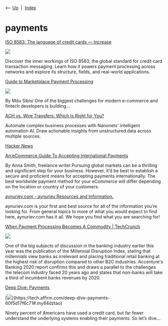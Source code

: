 <div class="nav">

⟵ [Up](index.html)  \|  [Index](index.html)

</div>

# payments

<div class="cards">

<div class="card">

<div class="card-title">

[ISO 8583: The language of credit cards —
Increase](https://increase.com/articles/iso-8583-the-language-of-credit-cards)

</div>

<div class="card-image">

[![](https://increase.com/images/article-iso-8583-metatag.png)](https://increase.com/articles/iso-8583-the-language-of-credit-cards)

</div>

Discover the inner workings of ISO 8583, the global standard for credit
card transaction messaging. Learn how it powers payment processing
across networks and explore its structure, fields, and real-world
applications.

</div>

<div class="card">

<div class="card-title">

[Guide to Marketplace Payment
Processing](https://dev.to/rapyd/guide-to-marketplace-payment-processing-23mk)

</div>

<div class="card-image">

[![](https://media.dev.to/dynamic/image/width=1000,height=500,fit=cover,gravity=auto,format=auto/https%3A%2F%2Fdev-to-uploads.s3.amazonaws.com%2Fuploads%2Farticles%2Fapwpf2nvskaavps6vqnw.png)](https://dev.to/rapyd/guide-to-marketplace-payment-processing-23mk)

</div>

By Mdu Sibisi One of the biggest challenges for modern e-commerce and
fintech developers is building...

</div>

<div class="card">

<div class="card-title">

[ACH vs. Wire Transfers: Which Is Right for
You?](https://nanonets.com/blog/ach-vs-wire)

</div>

Automate complex business processes with Nanonets' intelligent
automation AI. Draw actionable insights from unstructured data across
multiple sources.

</div>

<div class="card">

<div class="card-title">

[Hacker News](https://news.ycombinator.com/item?id=34281730)

</div>

</div>

<div class="card">

<div class="card-title">

[An eCommerce Guide To Accepting International
Payments](https://www.retailtechnologyreview.com/articles/2022/12/12/an-ecommerce-guide-to-accepting-international-payments)

</div>

By Anna Smith, freelance writer.Pursuing global markets can be a
thrilling and significant step for your business. However, it’d be best
to establish a secure and proficient means for accepting payments
internationally. The best worldwide payment method for your eCommerce
will differ depending on the location or country of your customers.

</div>

<div class="card">

<div class="card-title">

[aynuriev.com - aynuriev Resources and
Information.](http://aynuriev.com/best-payment-gateway-startups)

</div>

aynuriev.com is your first and best source for all of the information
you’re looking for. From general topics to more of what you would expect
to find here, aynuriev.com has it all. We hope you find what you are
searching for!

</div>

<div class="card">

<div class="card-title">

[When Payment Processing Becomes A Commodity \|
TechCrunch](https://techcrunch.com/2014/08/08/what-happens-when-payment-processing-becomes-a-commodity?ncid=rss)

</div>

<div class="card-image">

[![](https://techcrunch.com/wp-content/uploads/2014/08/shutterstock_114439639.jpg?resize=1200,800)](https://techcrunch.com/2014/08/08/what-happens-when-payment-processing-becomes-a-commodity?ncid=rss)

</div>

One of the big subjects of discussion in the banking industry earlier
this year was the publication of the Millennial Disruption Index,
stating that millennials view banks as irrelevant and placing
traditional retail banking at the highest risk of disruption compared to
other B2C industries. Accenture's Banking 2020 report confirms this and
draws a parallel to the challenges the telecom industry faced 20 years
ago and states that non-banks will take a third of incumbent banks
revenues by 2020.

</div>

<div class="card">

<div class="card-title">

[Deep Dive:
Payments](https://tech.affirm.com/deep-dive-payments-60f5d17f6c71#.my84dztao)

</div>

<div class="card-image">

[![](https://miro.medium.com/v2/resize:fit:500/0*BF4ARKMTna_OFPHw.)](https://tech.affirm.com/deep-dive-payments-60f5d17f6c71#.my84dztao)

</div>

Ninety percent of Americans have used a credit card, but far fewer
understand the underlying systems enabling their payments. So let’s
dive…

</div>

</div>

